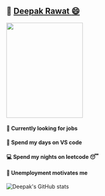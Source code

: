## :link: [Deepak Rawat :smile: ](https://deepakr-28.github.io/deepakr28/)

<img src="https://i.imgur.com/iVegJ35.png" width="200" height="250">

#### :newspaper: Currently looking for jobs 
#### :large_blue_circle: Spend my days on VS code
#### :computer: Spend my nights on leetcode :sleeping:
#### :necktie: Unemployment motivates me

![Deepak's GitHub stats](https://github-readme-stats.vercel.app/api?username=DeepakR-28&show_icons=true&theme=radical)

